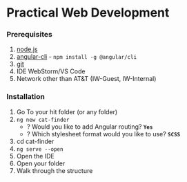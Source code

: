 # Practical Web Development

### Prerequisites

1. [node.js](https://nodejs.org/en/)
2. [angular-cli](https://github.com/angular/angular-cli) - `npm install -g @angular/cli`
3. [git](https://git-scm.com/)
4.	IDE WebStorm/VS Code
5.	Network other than AT&T (IW-Guest, IW-Internal)



### Installation
1. Go To your hit folder (or any folder)
2. `ng new cat-finder`
    * ? Would you like to add Angular routing? **```Yes```**
    * ? Which stylesheet format would you like to use? **```SCSS```**
3. cd cat-finder
4. `ng serve --open`
5. Open the IDE
6. Open your folder
7. Walk through the structure
